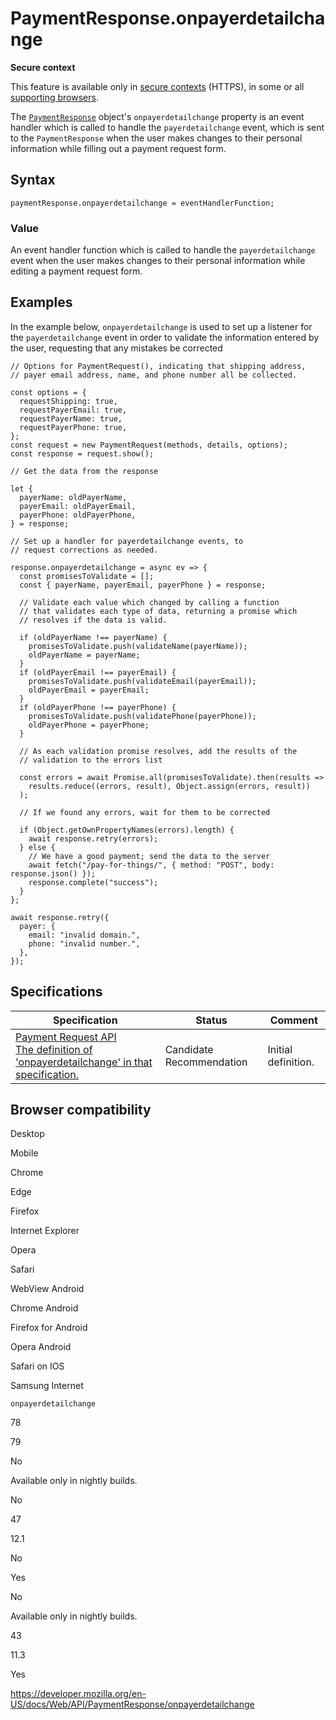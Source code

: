 PaymentResponse.onpayerdetailchange
===================================

**Secure context**

This feature is available only in [secure contexts](https://developer.mozilla.org/en-US/docs/Web/Security/Secure_Contexts) (HTTPS), in some or all [supporting browsers](#browser_compatibility).

The [`PaymentResponse`](../paymentresponse) object's `onpayerdetailchange` property is an event handler which is called to handle the `payerdetailchange` event, which is sent to the `PaymentResponse` when the user makes changes to their personal information while filling out a payment request form.

Syntax
------

    paymentResponse.onpayerdetailchange = eventHandlerFunction;

### Value

An event handler function which is called to handle the `payerdetailchange` event when the user makes changes to their personal information while editing a payment request form.

Examples
--------

In the example below, `onpayerdetailchange` is used to set up a listener for the `payerdetailchange` event in order to validate the information entered by the user, requesting that any mistakes be corrected

    // Options for PaymentRequest(), indicating that shipping address,
    // payer email address, name, and phone number all be collected.

    const options = {
      requestShipping: true,
      requestPayerEmail: true,
      requestPayerName: true,
      requestPayerPhone: true,
    };
    const request = new PaymentRequest(methods, details, options);
    const response = request.show();

    // Get the data from the response

    let {
      payerName: oldPayerName,
      payerEmail: oldPayerEmail,
      payerPhone: oldPayerPhone,
    } = response;

    // Set up a handler for payerdetailchange events, to
    // request corrections as needed.

    response.onpayerdetailchange = async ev => {
      const promisesToValidate = [];
      const { payerName, payerEmail, payerPhone } = response;

      // Validate each value which changed by calling a function
      // that validates each type of data, returning a promise which
      // resolves if the data is valid.

      if (oldPayerName !== payerName) {
        promisesToValidate.push(validateName(payerName));
        oldPayerName = payerName;
      }
      if (oldPayerEmail !== payerEmail) {
        promisesToValidate.push(validateEmail(payerEmail));
        oldPayerEmail = payerEmail;
      }
      if (oldPayerPhone !== payerPhone) {
        promisesToValidate.push(validatePhone(payerPhone));
        oldPayerPhone = payerPhone;
      }

      // As each validation promise resolves, add the results of the
      // validation to the errors list

      const errors = await Promise.all(promisesToValidate).then(results =>
        results.reduce((errors, result), Object.assign(errors, result))
      );

      // If we found any errors, wait for them to be corrected

      if (Object.getOwnPropertyNames(errors).length) {
        await response.retry(errors);
      } else {
        // We have a good payment; send the data to the server
        await fetch("/pay-for-things/", { method: "POST", body: response.json() });
        response.complete("success");
      }
    };

    await response.retry({
      payer: {
        email: "invalid domain.",
        phone: "invalid number.",
      },
    });

Specifications
--------------

<table><thead><tr class="header"><th>Specification</th><th>Status</th><th>Comment</th></tr></thead><tbody><tr class="odd"><td><a href="https://w3c.github.io/payment-request/#dom-paymentresponse-onpayerdetailchange">Payment Request API<br />
<span class="small">The definition of 'onpayerdetailchange' in that specification.</span></a></td><td><span class="spec-cr">Candidate Recommendation</span></td><td>Initial definition.</td></tr></tbody></table>

Browser compatibility
---------------------

Desktop

Mobile

Chrome

Edge

Firefox

Internet Explorer

Opera

Safari

WebView Android

Chrome Android

Firefox for Android

Opera Android

Safari on IOS

Samsung Internet

`onpayerdetailchange`

78

79

No

Available only in nightly builds.

No

47

12.1

No

Yes

No

Available only in nightly builds.

43

11.3

Yes

<a href="https://developer.mozilla.org/en-US/docs/Web/API/PaymentResponse/onpayerdetailchange" class="_attribution-link">https://developer.mozilla.org/en-US/docs/Web/API/PaymentResponse/onpayerdetailchange</a>
